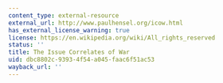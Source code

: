 ```yaml
---
content_type: external-resource
external_url: http://www.paulhensel.org/icow.html
has_external_license_warning: true
license: https://en.wikipedia.org/wiki/All_rights_reserved
status: ''
title: The Issue Correlates of War
uid: dbc8802c-9393-4f54-a045-faac6f51ac53
wayback_url: ''
---
```

